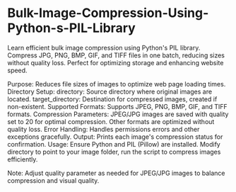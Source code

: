 # Bulk-Image-Compression-Using-Python-s-PIL-Library
Learn efficient bulk image compression using Python's PIL library. Compress JPG, PNG, BMP, GIF, and TIFF files in one batch, reducing sizes without quality loss. Perfect for optimizing storage and enhancing website speed.

Purpose: Reduces file sizes of images to optimize web page loading times.
Directory Setup:
directory: Source directory where original images are located.
target_directory: Destination for compressed images, created if non-existent.
Supported Formats: Supports JPEG, PNG, BMP, GIF, and TIFF formats.
Compression Parameters:
JPEG/JPG images are saved with quality set to 20 for optimal compression.
Other formats are optimized without quality loss.
Error Handling: Handles permissions errors and other exceptions gracefully.
Output: Prints each image's compression status for confirmation.
Usage: Ensure Python and PIL (Pillow) are installed. Modify directory to point to your image folder, run the script to compress images efficiently.

Note: Adjust quality parameter as needed for JPEG/JPG images to balance compression and visual quality.
